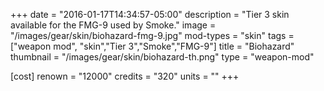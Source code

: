 +++
date = "2016-01-17T14:34:57-05:00"
description = "Tier 3 skin available for the FMG-9 used by Smoke."
image = "/images/gear/skin/biohazard-fmg-9.jpg"
mod-types = "skin"
tags = ["weapon mod", "skin","Tier 3","Smoke","FMG-9"]
title = "Biohazard"
thumbnail = "/images/gear/skin/biohazard-th.png"
type = "weapon-mod"

[cost]
  renown = "12000"
  credits = "320"
  units = ""
+++
